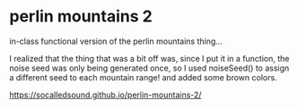 # perlin mountains 2

in-class functional version of the perlin mountains thing...

I realized that the thing that was a bit off was, since I put it in a function, the noise seed was only being generated once, so I used noiseSeed() to assign a different seed to each mountain range! and added some brown colors.

https://socalledsound.github.io/perlin-mountains-2/
